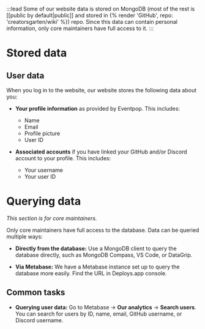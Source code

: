 :::lead
Some of our website data is stored on MongoDB (most of the rest is [[public by default|public]] and stored in {% render 'GitHub', repo: 'creatorsgarten/wiki' %}) repo. Since this data can contain personal information, only core maintainers have full access to it.
:::

# Stored data

## User data

When you log in to the website, our website stores the following data about you:

- **Your profile information** as provided by Eventpop. This includes:

  - Name
  - Email
  - Profile picture
  - User ID

- **Associated accounts** if you have linked your GitHub and/or Discord account to your profile. This includes:

  - Your username
  - Your user ID

# Querying data

_This section is for core maintainers._

Only core maintainers have full access to the database. Data can be queried multiple ways:

- **Directly from the database:** Use a MongoDB client to query the database directly, such as MongoDB Compass, VS Code, or DataGrip.

- **Via Metabase:** We have a Metabase instance set up to query the database more easily. Find the URL in Deploys.app console.

## Common tasks

- **Querying user data:** Go to Metabase &rarr; **Our analytics** &rarr; **Search users**. You can search for users by ID, name, email, GitHub username, or Discord username.
